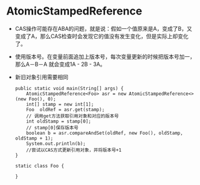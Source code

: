# AtomicStampedReference

- CAS操作可能存在ABA的问题，就是说：假如一个值原来是A，变成了B，又变成了A，那么CAS检查时会发现它的值没有发生变化，但是实际上却变化了。

- 使用版本号。在变量前面追加上版本号，每次变量更新的时候把版本号加一，那么A－B－A 就会变成1A - 2B - 3A。

- 新旧对象引用需要相同
    ```
    public static void main(String[] args) {
        AtomicStampedReference<Foo> asr = new AtomicStampedReference<>(new Foo(), 0);
        int[] stamp = new int[1];
        Foo  oldRef = asr.get(stamp);
        // 调用get方法获取引用对象和对应的版本号
        int oldStamp = stamp[0];
        // stamp[0]保存版本号
        boolean b = asr.compareAndSet(oldRef, new Foo(), oldStamp, oldStamp + 1);
        System.out.println(b);
        //尝试以CAS方式更新引用对象，并将版本号+1
    }

    static class Foo {

    }
    ```